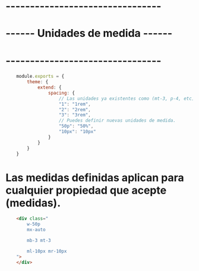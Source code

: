 # -------------------------------- #
# ------ Unidades de medida ------ #
# -------------------------------- #

```js
    module.exports = {
        theme: {
            extend: {
                spacing: {
                    // Las unidades ya existentes como (mt-3, p-4, etc), se sobrescriben.
                    "1": "1rem", 
                    "2": "2rem", 
                    "3": "3rem", 
                    // Puedes definir nuevas unidades de medida.
                    "50p": "50%", 
                    "10px": "10px"
                }
            }
        }
    }
```

# Las medidas definidas aplican para cualquier propiedad que acepte (medidas).

```html
    <div class="
        w-50p
        mx-auto

        mb-3 mt-3

        ml-10px mr-10px
    ">
    </div>
```